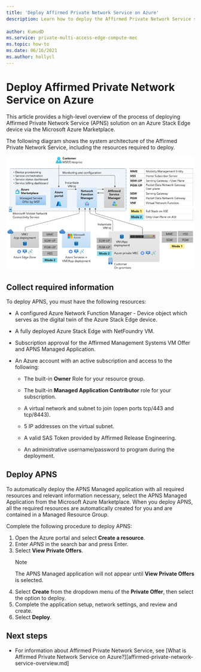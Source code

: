 ```yaml
---
title: 'Deploy Affirmed Private Network Service on Azure'
description: Learn how to deploy the Affirmed Private Network Service solution on Azure

author: KumudD
ms.service: private-multi-access-edge-compute-mec
ms.topic: how-to    
ms.date: 06/16/2021
ms.author: hollycl
---
```

# Deploy Affirmed Private Network Service on Azure

This article provides a high-level overview of the process of deploying Affirmed Private Network Service (APNS) solution on an Azure Stack Edge device via the Microsoft Azure Marketplace.

The following diagram shows the system architecture of the Affirmed Private Network Service, including the resources required to deploy.

![Affirmed Private Network Service deployment](media/deploy-affirmed-private-network-service/deploy-affirmed-private-network-service.png)

## Collect required information

To deploy APNS, you must have the following resources:

- A configured Azure Network Function Manager - Device object which serves as the digital twin of the Azure Stack Edge device. 

- A fully deployed Azure Stack Edge with NetFoundry VM. 

- Subscription approval for the Affirmed Management Systems VM Offer and APNS Managed Application. 

- An Azure account with an active subscription and access to the following:  

    - The built-in **Owner** Role for your resource group. 

    - The built-in **Managed Application Contributor** role for your subscription. 

    - A virtual network and subnet to join (open ports tcp/443 and tcp/8443). 

    - 5 IP addresses on the virtual subnet. 

    - A valid SAS Token provided by Affirmed Release Engineering.  

    - An administrative username/password to program during the deployment. 
    
## Deploy APNS

To automatically deploy the APNS Managed application with all required resources and relevant information necessary, select the APNS Managed Application from the Microsoft Azure Marketplace. When you deploy APNS, all the required resources are automatically created for you and are contained in a Managed Resource Group.

Complete the following procedure to deploy APNS:
1.	Open the Azure portal and select **Create a resource**.
2.	Enter *APNS* in the search bar and press Enter.
3.	Select **View Private Offers**. 
    > [!NOTE]
    > The APNS Managed application will not appear until **View Private Offers** is selected.
4.	Select **Create** from the dropdown menu of the **Private Offer**, then select the option to deploy.
5.	Complete the application setup, network settings, and review and create.
6.	Select **Deploy**.

## Next steps

- For information about Affirmed Private Network Service, see [What is Affirmed Private Network Service on Azure?][affirmed-private-network-service-overview.md]
